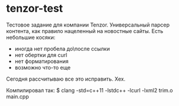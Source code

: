 tenzor-test
===========

Тестовое задание для компании Tenzor. Универсальный парсер контента, как правило нацеленный на новостные сайты.
Есть небольшие косяки:
  * иногда нет пробела до\после ссылки
  * нет обертки для curl
  * нет форматирования
  * возможно что-то еще

Сегодня рассчитываю все это исправить. Хех.

Компилировал так:
$ clang -std=c++11 -lstdc++ -lcurl -lxml2 trim.o main.cpp
